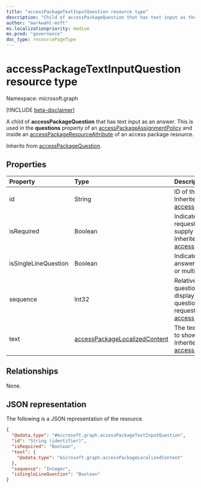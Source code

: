 ```yaml
---
title: "accessPackageTextInputQuestion resource type"
description: "Child of accessPackageQuestion that has text input as the question's answer format."
author: "markwahl-msft"
ms.localizationpriority: medium
ms.prod: "governance"
doc_type: resourcePageType
---
```


# accessPackageTextInputQuestion resource type

Namespace: microsoft.graph

[!INCLUDE [beta-disclaimer](../../includes/beta-disclaimer.md)]

A child of **accessPackageQuestion** that has text input as an answer.  This is used in the **questions** property of an [accessPackageAssignmentPolicy](accesspackageassignmentpolicy.md) and inside an [accessPackageResourceAttribute](accesspackageresourceattribute.md) of an access package resource.

Inherits from [accessPackageQuestion](../resources/accesspackagequestion.md).

## Properties
|Property|Type|Description|
|:---|:---|:---|
|id|String|ID of the question. Inherited from [accessPackageQuestion](../resources/accesspackagequestion.md).|
|isRequired|Boolean|Indicates whether the requestor is required to supply an answer or not. Inherited from [accessPackageQuestion](../resources/accesspackagequestion.md).|
|isSingleLineQuestion|Boolean|Indicates whether the answer will be in single or multiple line format.|
|sequence|Int32|Relative position of this question when displaying a list of questions to the requestor. Inherited from [accessPackageQuestion](../resources/accesspackagequestion.md).|
|text|[accessPackageLocalizedContent](../resources/accesspackagelocalizedcontent.md)|The text of the question to show to the requestor. Inherited from [accessPackageQuestion](../resources/accesspackagequestion.md).|

## Relationships
None.

## JSON representation
The following is a JSON representation of the resource.
<!-- {
  "blockType": "resource",
  "@odata.type": "microsoft.graph.accessPackageTextInputQuestion"
}
-->
``` json
{
  "@odata.type": "#microsoft.graph.accessPackageTextInputQuestion",
  "id": "String (identifier)",
  "isRequired": "Boolean",
  "text": {
    "@odata.type": "microsoft.graph.accessPackageLocalizedContent"
  },
  "sequence": "Integer",
  "isSingleLineQuestion": "Boolean"
}
```

